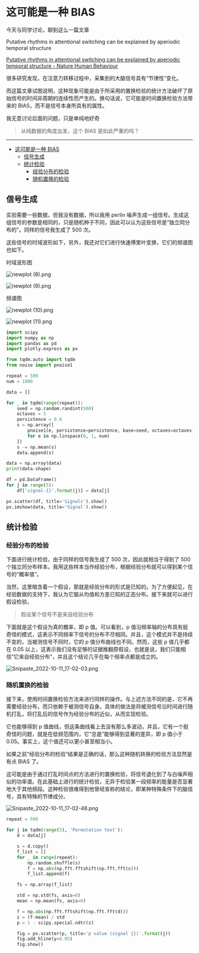 # 这可能是一种 BIAS

今天与同学讨论，聊到这么一篇文章

Putative rhythms in attentional switching can be explained by aperiodic temporal structure

[Putative rhythms in attentional switching can be explained by aperiodic temporal structure - Nature Human Behaviour](https://www.nature.com/articles/s41562-022-01364-0)

很多研究发现，在注意力转移过程中，采集到的大脑信号具有“节律性”变化。

而这篇文章试图说明，这种现象可能是由于所采用的置换检验的统计方法破坏了原始信号的时间非周期的连续性而产生的。换句话说，它可能是时间置换检验方法带来的 BIAS，而不是信号本身所具有的属性。

我无意讨论后面的问题，只是单纯地好奇

> 从纯数据的角度出发，这个 BIAS 是如此严重的吗？

---

-   [这可能是一种 BIAS](#这可能是一种-bias)
    -   [信号生成](#信号生成)
    -   [统计检验](#统计检验)
        -   [经验分布的检验](#经验分布的检验)
        -   [随机置换的检验](#随机置换的检验)

## 信号生成

实验需要一些数据，但我没有数据，所以我用 perlin 噪声生成一组信号。生成这组信号的参数是相同的，只是随机种子不同，因此可以认为这些信号是“独立同分布的”。同样的信号我生成了 500 次。

这些信号的时域波形如下，另外，我还对它们进行快速傅里叶变换，它们的频谱图也如下。

时域波形图

![newplot (8).png](<%E8%BF%99%E5%8F%AF%E8%83%BD%E6%98%AF%E4%B8%80%E7%A7%8D%20BIAS%202d2504f042cc44f5a2c6e5cd6014c833/newplot_(8).png>)

![newplot (9).png](<%E8%BF%99%E5%8F%AF%E8%83%BD%E6%98%AF%E4%B8%80%E7%A7%8D%20BIAS%202d2504f042cc44f5a2c6e5cd6014c833/newplot_(9).png>)

频谱图

![newplot (10).png](<%E8%BF%99%E5%8F%AF%E8%83%BD%E6%98%AF%E4%B8%80%E7%A7%8D%20BIAS%202d2504f042cc44f5a2c6e5cd6014c833/newplot_(10).png>)

![newplot (11).png](<%E8%BF%99%E5%8F%AF%E8%83%BD%E6%98%AF%E4%B8%80%E7%A7%8D%20BIAS%202d2504f042cc44f5a2c6e5cd6014c833/newplot_(11).png>)

```python
import scipy
import numpy as np
import pandas as pd
import plotly.express as px

from tqdm.auto import tqdm
from noise import pnoise1

repeat = 500
num = 1000

data = []

for _ in tqdm(range(repeat)):
    seed = np.random.randint(500)
    octaves = 5
    persistence = 0.8
    s = np.array([
        pnoise1(e, persistence=persistence, base=seed, octaves=octaves)
        for e in np.linspace(0, 1, num)
    ])
    s -= np.mean(s)
    data.append(s)

data = np.array(data)
print(data.shape)

df = pd.DataFrame()
for j in range(5):
    df['signal-{}'.format(j)] = data[j]

px.scatter(df, title='Signals').show()
px.imshow(data, title='Signal').show()
```

## 统计检验

### 经验分布的检验

下面进行统计检验，由于同样的信号我生成了 500 次，因此就相当于得到了 500 个独立同分布样本。我用这些样本当作经验分布，根据经验分布就可以得到某个信号的“概率值”。

当然，这里暗含着一个假设，那就是经验分布的形式是已知的。为了方便起见，在经验数据的支持下，我认为它服从均值和方差已知的正态分布。接下来就可以进行假设检验，

> 假设某个信号不是来自经验分布

下面就是这个假设为真的概率，即 p 值。可以看到，p 值沿频率轴的分布具有挺奇怪的模式，这表示不同频率下信号的分布不尽相同。并且，这个模式并不是持续不变的，当被测信号不同时，它的 p 值分布曲线也不同。然而，这些 p 值几乎都在 0.05 以上，这表示我们没有足够的证据推翻原假设，也就是说，我们只能相信“它来自经验分布”，并且这个结论几乎在每个频率点都是成立的。

![Snipaste_2022-10-11_17-02-03.png](%E8%BF%99%E5%8F%AF%E8%83%BD%E6%98%AF%E4%B8%80%E7%A7%8D%20BIAS%202d2504f042cc44f5a2c6e5cd6014c833/Snipaste_2022-10-11_17-02-03.png)

### 随机置换的检验

接下来，使用时间置换检验方法来进行同样的操作。与上述方法不同的是，它不再需要经验分布，而只依赖于被测信号自身。具体的做法是将被测信号沿时间进行随机打乱，将打乱后的信号作为经验分布的近似，从而实现检验。

它也能够得到 p 值曲线，但这条曲线看上去没有那么多波动，并且，它有一个挺奇怪的问题，就是在低频范围内，它“总是”能够得到显著的差异，即 p 值小于 0.05。事实上，这个值还可以更小甚至相当小。

如果之前“经验分布的检验”结果是正确的话，那么这种随机转换的检验方法显然是有点 BIAS 了。

这可能是由于通过打乱时间点的方法进行的置换检验，将信号退化到了与白噪声相似的功率谱。在此基础上进行的统计检验，无异于检验某一段频率的能量是否显著地大于其他频段。这种检验很难得到他曾经宣称的结论，即某种特殊条件下的脑信号，具有特殊的节律成分。

![Snipaste_2022-10-11_17-02-48.png](%E8%BF%99%E5%8F%AF%E8%83%BD%E6%98%AF%E4%B8%80%E7%A7%8D%20BIAS%202d2504f042cc44f5a2c6e5cd6014c833/Snipaste_2022-10-11_17-02-48.png)

```python
repeat = 500

for j in tqdm(range(5), 'Permutation test'):
    d = data[j]

    s = d.copy()
    f_list = []
    for _ in range(repeat):
        np.random.shuffle(s)
        f = np.abs(np.fft.fftshift(np.fft.fft(s)))
        f_list.append(f)

    fs = np.array(f_list)

    std = np.std(fs, axis=0)
    mean = np.mean(fs, axis=0)

    f = np.abs(np.fft.fftshift(np.fft.fft(d)))
    z = (f-mean) / std
    p = 1 - scipy.special.ndtr(z)

    fig = px.scatter(p, title='p value (signal {})'.format(j))
    fig.add_hline(y=0.05)
    fig.show()
```
